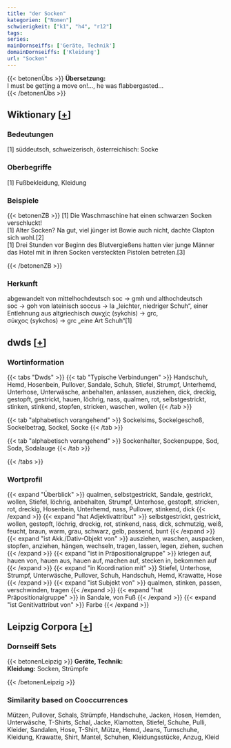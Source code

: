 ```yaml
---
title: "der Socken"
kategorien: ["Nomen"]
schwierigkeit: ["k1", "h4", "r12"]
tags:
series:
mainDornseiffs: ['Geräte, Technik']
domainDornseiffs: ['Kleidung']
url: "Socken"
---
```


{{< betonenÜbs >}}
**Übersetzung:**  
I must be getting a move on!..., he was flabbergasted...  
{{< /betonenÜbs >}}

## Wiktionary [[+](https://de.wiktionary.org/wiki/Socken)]

### Bedeutungen
[1] süddeutsch, schweizerisch, österreichisch: Socke  

### Oberbegriffe
[1] Fußbekleidung, Kleidung  

### Beispiele
{{< betonenZB >}}
[1] Die Waschmaschine hat einen schwarzen Socken verschluckt!  
[1] Alter Socken? Na gut, viel jünger ist Bowie auch nicht, dachte Clapton sich wohl.[2]  
[1] Drei Stunden vor Beginn des Blutvergießens hatten vier junge Männer das Hotel mit in ihren Socken versteckten Pistolen betreten.[3]  

{{< /betonenZB >}}
### Herkunft
abgewandelt von mittelhochdeutsch soc → gmh und althochdeutsch soc → goh von lateinisch soccus → la „leichter, niedriger Schuh“, einer Entlehnung aus altgriechisch συκχίς (sykchis) → grc, σύκχος (sykchos) → grc „eine Art Schuh“[1]  



## dwds [[+](https://www.dwds.de/wb/Socken)]

### Wortinformation
{{< tabs "Dwds" >}}
{{< tab "Typische Verbindungen" >}}
Handschuh, Hemd, Hosenbein, Pullover, Sandale, Schuh, Stiefel, Strumpf, Unterhemd, Unterhose, Unterwäsche, anbehalten, anlassen, ausziehen, dick, dreckig, gestopft, gestrickt, hauen, löchrig, nass, qualmen, rot, selbstgestrickt, stinken, stinkend, stopfen, stricken, waschen, wollen
{{< /tab >}}

{{< tab "alphabetisch vorangehend" >}}
Sockelsims, Sockelgeschoß, Sockelbetrag, Sockel, Socke
{{< /tab >}}

{{< tab "alphabetisch vorangehend" >}}
Sockenhalter, Sockenpuppe, Sod, Soda, Sodalauge
{{< /tab >}}

{{< /tabs >}}

### Wortprofil
{{< expand "Überblick" >}} qualmen, selbstgestrickt, Sandale, gestrickt, wollen, Stiefel, löchrig, anbehalten, Strumpf, Unterhose, gestopft, stricken, rot, dreckig, Hosenbein, Unterhemd, nass, Pullover, stinkend, dick {{< /expand >}}
{{< expand "hat Adjektivattribut" >}} selbstgestrickt, gestrickt, wollen, gestopft, löchrig, dreckig, rot, stinkend, nass, dick, schmutzig, weiß, feucht, braun, warm, grau, schwarz, gelb, passend, bunt {{< /expand >}}
{{< expand "ist Akk./Dativ-Objekt von" >}} ausziehen, waschen, auspacken, stopfen, anziehen, hängen, wechseln, tragen, lassen, legen, ziehen, suchen {{< /expand >}}
{{< expand "ist in Präpositionalgruppe" >}} kriegen auf, hauen von, hauen aus, hauen auf, machen auf, stecken in, bekommen auf {{< /expand >}}
{{< expand "in Koordination mit" >}} Stiefel, Unterhose, Strumpf, Unterwäsche, Pullover, Schuh, Handschuh, Hemd, Krawatte, Hose {{< /expand >}}
{{< expand "ist Subjekt von" >}} qualmen, stinken, passen, verschwinden, tragen {{< /expand >}}
{{< expand "hat Präpositionalgruppe" >}} in Sandale, von Fuß {{< /expand >}}
{{< expand "ist Genitivattribut von" >}} Farbe {{< /expand >}}

## Leipzig Corpora [[+](https://corpora.uni-leipzig.de/en/res?word=Socken&corpusId=deu_newscrawl-public_2018)]

### Dornseiff Sets
{{< betonenLeipzig >}}
**Geräte, Technik:**  
**Kleidung:** Socken, Strümpfe  

{{< /betonenLeipzig >}}

### Similarity based on Cooccurrences
Mützen, Pullover, Schals, Strümpfe, Handschuhe, Jacken, Hosen, Hemden, Unterwäsche, T-Shirts, Schal, Jacke, Klamotten, Stiefel, Schuhe, Pulli, Kleider, Sandalen, Hose, T-Shirt, Mütze, Hemd, Jeans, Turnschuhe, Kleidung, Krawatte, Shirt, Mantel, Schuhen, Kleidungsstücke, Anzug, Kleid

